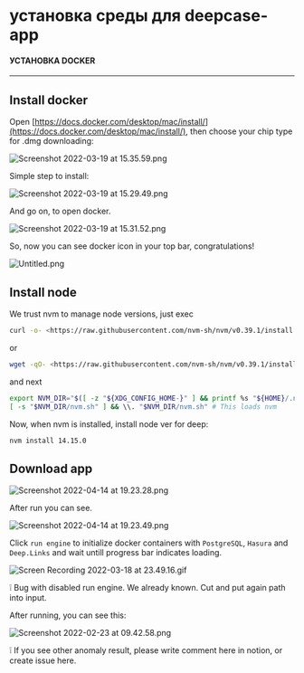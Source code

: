 # установка среды для deepcase-app
#### УСТАНОВКА DOCKER


---
## Install docker

Open [https://docs.docker.com/desktop/mac/install/](https://docs.docker.com/desktop/mac/install/), then choose your chip type for .dmg downloading:

![Screenshot 2022-03-19 at 15.35.59.png](https://s3-us-west-2.amazonaws.com/secure.notion-static.com/2b0299b3-2c1e-4f61-8edf-576b818221bd/Screenshot_2022-03-19_at_15.35.59.png)

Simple step to install:

![Screenshot 2022-03-19 at 15.29.49.png](https://s3-us-west-2.amazonaws.com/secure.notion-static.com/dcf98ba4-5f17-434b-a42d-ea8a78587473/Screenshot_2022-03-19_at_15.29.49.png)

And go on, to open docker.

![Screenshot 2022-03-19 at 15.31.52.png](https://s3-us-west-2.amazonaws.com/secure.notion-static.com/9da5c493-161d-4086-ab34-5980beef6d1a/Screenshot_2022-03-19_at_15.31.52.png)

So, now you can see docker icon in your top bar, congratulations!

![Untitled.png](https://s3-us-west-2.amazonaws.com/secure.notion-static.com/b6d15120-4680-4a5f-8458-1bccdc43fe8d/Untitled.png)

## Install node

We trust nvm to manage node versions, just exec

```bash
curl -o- <https://raw.githubusercontent.com/nvm-sh/nvm/v0.39.1/install.sh> | bash
```

or

```bash
wget -qO- <https://raw.githubusercontent.com/nvm-sh/nvm/v0.39.1/install.sh> | bash
```

and next

```bash
export NVM_DIR="$([ -z "${XDG_CONFIG_HOME-}" ] && printf %s "${HOME}/.nvm" || printf %s "${XDG_CONFIG_HOME}/nvm")"
[ -s "$NVM_DIR/nvm.sh" ] && \\. "$NVM_DIR/nvm.sh" # This loads nvm
```

Now, when nvm is installed, install node ver for deep:

```bash
nvm install 14.15.0
```

## Download app

[](https://github.com/deep-foundation/deepcase/suites/6122480781/artifacts/213071506)

![Screenshot 2022-04-14 at 19.23.28.png](https://s3-us-west-2.amazonaws.com/secure.notion-static.com/588008ff-26e5-4015-92c9-204215f0a479/Screenshot_2022-04-14_at_19.23.28.png)

After run you can see.

![Screenshot 2022-04-14 at 19.23.49.png](https://s3-us-west-2.amazonaws.com/secure.notion-static.com/23ea3d1e-135c-473f-81bd-62bc687d2731/Screenshot_2022-04-14_at_19.23.49.png)

Click `run engine` to initialize docker containers with `PostgreSQL`, `Hasura` and `Deep.Links` and wait untill progress bar indicates loading.

![Screen Recording 2022-03-18 at 23.49.16.gif](https://s3-us-west-2.amazonaws.com/secure.notion-static.com/257c7e1c-ac15-422e-80c1-2943e969f7c8/Screen_Recording_2022-03-18_at_23.49.16.gif)

<aside> ❕ Bug with disabled run engine. We already known. Cut and put again path into input.

</aside>

After running, you can see this:

![Screenshot 2022-02-23 at 09.42.58.png](https://s3-us-west-2.amazonaws.com/secure.notion-static.com/bf7b3647-43ef-416a-abd3-2f87d0d51a46/Screenshot_2022-02-23_at_09.42.58.png)

<aside> ❕ If you see other anomaly result, please write comment here in notion, or create issue here.

</aside>